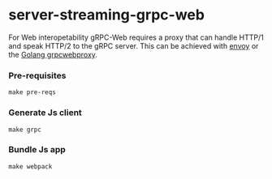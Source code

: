 # server-streaming-grpc-web

For Web interopetability gRPC-Web requires a proxy that can handle HTTP/1 and speak HTTP/2 to the gRPC server. This can be achieved with [envoy](https://github.com/envoyproxy/envoy/issues/6897) or the [Golang grpcwebproxy](https://github.com/improbable-eng/grpc-web/tree/master/go/grpcwebproxy).

### Pre-requisites

```
make pre-reqs
```

### Generate Js client

```
make grpc
```

### Bundle Js app

```
make webpack
```